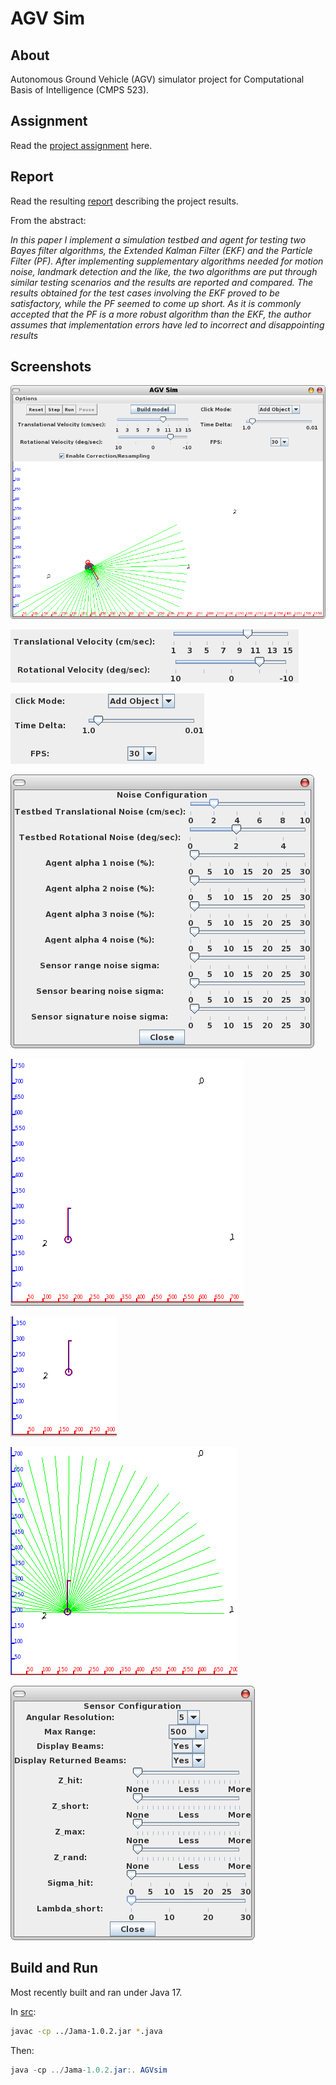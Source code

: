 # AGV Sim

## About

Autonomous Ground Vehicle (AGV) simulator project for Computational Basis of Intelligence (CMPS 523).

## Assignment

Read the [project assignment](doc/agent_and_testbed_simulator_project.pdf) here.

## Report

Read the resulting [report](doc/report.pdf) describing the project results.

From the abstract:

_In this paper I implement a simulation testbed and agent for testing two Bayes filter algorithms, the Extended Kalman Filter (EKF) and the Particle Filter (PF). After implementing supplementary algorithms needed for motion noise, landmark detection and the like, the two algorithms are put through similar testing scenarios and the results are reported and compared. The results obtained for the test cases involving the EKF proved to be satisfactory, while the PF seemed to come up short. As it is commonly accepted that the PF is a more robust algorithm than the EKF, the author assumes that implementation errors have led to incorrect and disappointing results_
## Screenshots

![agvsim.png](images/agvsim.png)
  

![initial_control.png](images/initial_control.png)
  

![initial_misc.png](images/initial_misc.png)


![initial_noise_configuration.png](images/initial_noise_configuration.png)


![initial_objects.png](images/initial_objects.png)


![initial_pose.png](images/initial_pose.png)

  
![initial_sensor_1.png](images/initial_sensor_1.png)

  
![initial_sensor_2.png](images/initial_sensor_2.png)

## Build and Run

Most recently built and ran under Java 17.

In [src](src):

```bash
javac -cp ../Jama-1.0.2.jar *.java
```

Then:

```java
java -cp ../Jama-1.0.2.jar:. AGVsim
```
